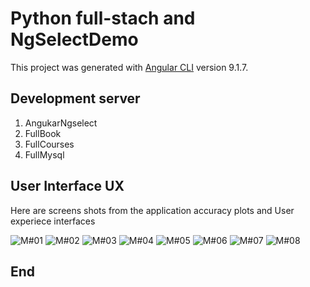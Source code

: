 # Python full-stach and NgSelectDemo

This project was generated with [Angular CLI](https://github.com/angular/angular-cli) version 9.1.7.

## Development server

1. AngukarNgselect
2. FullBook
3. FullCourses
4. FullMysql

## User Interface UX

Here are screens shots from the application accuracy plots and User experiece interfaces

![M#01](https://github.com/LINOSNCHENA/Angular-ngselect/blob/master/UXViews/page1.png)
![M#02](https://github.com/LINOSNCHENA/Angular-ngselect/blob/master/UXViews/page2.png)
![M#03](https://github.com/LINOSNCHENA/Angular-ngselect/blob/master/UXViews/page1.png)
![M#04](https://github.com/LINOSNCHENA/Angular-ngselect/blob/master/UXViews/page2.png)
![M#05](https://github.com/LINOSNCHENA/Angular-ngselect/blob/master/UXViews/page1.png)
![M#06](https://github.com/LINOSNCHENA/Angular-ngselect/blob/master/UXViews/page2.png)
![M#07](https://github.com/LINOSNCHENA/Angular-ngselect/blob/master/UXViews/page1.png)
![M#08](https://github.com/LINOSNCHENA/Angular-ngselect/blob/master/UXViews/page2.png)

## End
